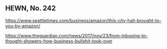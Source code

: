 ## HEWN, No. 242

https://www.seattletimes.com/business/amazon/this-city-hall-brought-to-you-by-amazon/

https://www.theguardian.com/news/2017/nov/23/from-inboxing-to-thought-showers-how-business-bullshit-took-over

